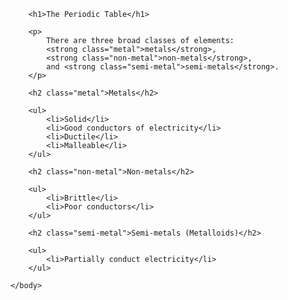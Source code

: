 <!DOCTYPE html>
<html>
    <head>
        <meta charset="utf-8">
        <title>Challenge: Classes of elements</title>
        <style>
            .metal {
                background: red;
                color: white;
            }
            .non-metal {
                background: blue;
                color: white;
            }
            .semi-metal {
                background: purple;
                color: white;
            }
        </style>
    </head>
    <body>
        
        <h1>The Periodic Table</h1>

        <p>
            There are three broad classes of elements:
            <strong class="metal">metals</strong>,
            <strong class="non-metal">non-metals</strong>,
            and <strong class="semi-metal">semi-metals</strong>.
        </p>
        
        <h2 class="metal">Metals</h2>
        
        <ul>
            <li>Solid</li>
            <li>Good conductors of electricity</li>
            <li>Ductile</li>
            <li>Malleable</li>
        </ul>
        
        <h2 class="non-metal">Non-metals</h2>
        
        <ul>
            <li>Brittle</li>
            <li>Poor conductors</li>
        </ul>
        
        <h2 class="semi-metal">Semi-metals (Metalloids)</h2>
        
        <ul>
            <li>Partially conduct electricity</li>
        </ul>
        
    </body>
</html>
